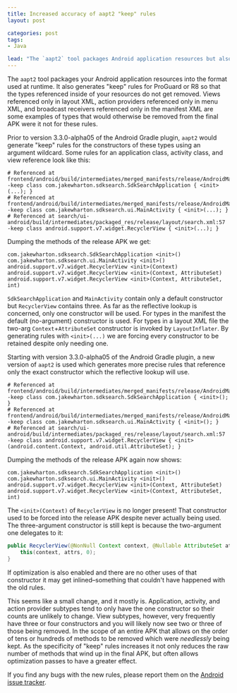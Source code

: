 ```yaml
---
title: Increased accuracy of aapt2 "keep" rules
layout: post

categories: post
tags:
- Java

lead: "The `aapt2` tool packages Android application resources but also generates \"keep\" rules for ProGuard or R8. Starting with AGP 3.3.0-alpha05 the rules allow more unused code to be removed from your release APK."
---
```


The `aapt2` tool packages your Android application resources into the format used at runtime. It also generates "keep" rules for ProGuard or R8 so that the types referenced inside of your resources do not get removed. Views referenced only in layout XML, action providers referenced only in menu XML, and broadcast receivers referenced only in the manifest XML are some examples of types that would otherwise be removed from the final APK were it not for these rules.

Prior to version 3.3.0-alpha05 of the Android Gradle plugin, `aapt2` would generate "keep" rules for the constructors of these types using an argument wildcard. Some rules for an application class, activity class, and view reference look like this:
```
# Referenced at frontend/android/build/intermediates/merged_manifests/release/AndroidManifest.xml:20
-keep class com.jakewharton.sdksearch.SdkSearchApplication { <init>(...); }
# Referenced at frontend/android/build/intermediates/merged_manifests/release/AndroidManifest.xml:28
-keep class com.jakewharton.sdksearch.ui.MainActivity { <init>(...); }
# Referenced at search/ui-android/build/intermediates/packaged_res/release/layout/search.xml:57
-keep class android.support.v7.widget.RecyclerView { <init>(...); }
```

Dumping the methods of the release APK we get:
```
com.jakewharton.sdksearch.SdkSearchApplication <init>()
com.jakewharton.sdksearch.ui.MainActivity <init>()
android.support.v7.widget.RecyclerView <init>(Context)
android.support.v7.widget.RecyclerView <init>(Context, AttributeSet)
android.support.v7.widget.RecyclerView <init>(Context, AttributeSet, int)
```

`SdkSearchApplication` and `MainActivity` contain only a default constructor but `RecyclerView` contains three. As far as the reflective lookup is concerned, only one constructor will be used. For types in the manifest the default (no-argument) constructor is used. For types in a layout XML file the two-arg `Context`+`AttributeSet` constructor is invoked by `LayoutInflater`. By generating rules with `<init>(...)` we are forcing every constructor to be retained despite only needing one.

Starting with version 3.3.0-alpha05 of the Android Gradle plugin, a new version of `aapt2` is used which generates more precise rules that reference only the exact constructor which the reflective lookup will use.
```
# Referenced at frontend/android/build/intermediates/merged_manifests/release/AndroidManifest.xml:20
-keep class com.jakewharton.sdksearch.SdkSearchApplication { <init>(); }
# Referenced at frontend/android/build/intermediates/merged_manifests/release/AndroidManifest.xml:28
-keep class com.jakewharton.sdksearch.ui.MainActivity { <init>(); }
# Referenced at search/ui-android/build/intermediates/packaged_res/release/layout/search.xml:57
-keep class android.support.v7.widget.RecyclerView { <init>(android.content.Context, android.util.AttributeSet); }
```

Dumping the methods of the release APK again now shows:
```
com.jakewharton.sdksearch.SdkSearchApplication <init>()
com.jakewharton.sdksearch.ui.MainActivity <init>()
android.support.v7.widget.RecyclerView <init>(Context, AttributeSet)
android.support.v7.widget.RecyclerView <init>(Context, AttributeSet, int)
```

The `<init>(Context)` of `RecyclerView` is no longer present! That constructor used to be forced into the release APK despite never actually being used. The three-argument constructor is still kept is because the two-argument one delegates to it:
```java
public RecyclerView(@NonNull Context context, @Nullable AttributeSet attrs) {
    this(context, attrs, 0);
}
```
If optimization is also enabled and there are no other uses of that constructor it may get inlined–something that couldn't have happened with the old rules. 

This seems like a small change, and it mostly is. Application, activity, and action provider subtypes tend to only have the one constructor so their counts are unlikely to change. View subtypes, however, very frequently have three or four constructors and you will likely now see two or three of those being removed. In the scope of an entire APK that allows on the order of tens or hundreds of methods to be removed which were _needlessly_ being kept. As the specificity of "keep" rules increases it not only reduces the raw number of methods that wind up in the final APK, but often allows optimization passes to have a greater effect.

If you find any bugs with the new rules, please report them on the [Android issue tracker](https://issuetracker.google.com/issues/new?component=192709).